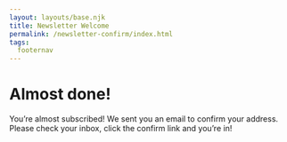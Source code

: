 ```yaml
---
layout: layouts/base.njk
title: Newsletter Welcome
permalink: /newsletter-confirm/index.html
tags:
  footernav
---
```

# Almost done!

You’re almost subscribed! We sent you an email to confirm your address. Please check your inbox, click the confirm link and you’re in! 

